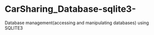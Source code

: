 # CarSharing_Database-sqlite3-
Database management(accessing and manipulating databases) using SQLITE3 
